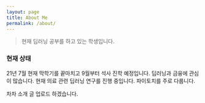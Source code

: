 ```yaml
---
layout: page
title: About Me
permalink: /about/
---
```


> 현재 딥러닝 공부를 하고 있는 학생입니다.


### 현재 상태

21년 7월 현재 막학기를 끝마치고 9월부터 석사 진학 예정입니다.
딥러닝과 금융에 관심이 많습니다.
현재 의료 관련 딥러닝 연구를 진행 중입니다.
파이토치를 주로 다룹니다.

차차 소개 글 업로드 하겠습니다.
